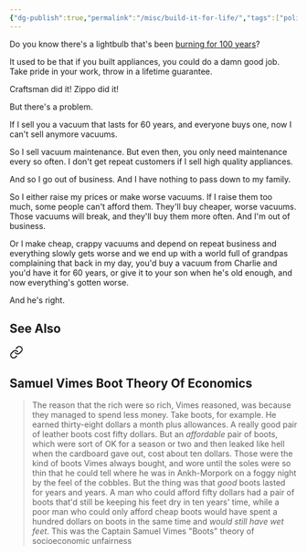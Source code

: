 ```yaml
---
{"dg-publish":true,"permalink":"/misc/build-it-for-life/","tags":["politics","cost-disease","capitalism","widgets","misc","planned-obsolescence","economics"],"noteIcon":2}
---
```



Do you know there's a lightbulb that's been [burning for 100 years](https://www.centennialbulb.org/)?

It used to be that if you built appliances, you could do a damn good job. Take pride in your work, throw in a lifetime guarantee.

Craftsman did it! Zippo did it!

But there's a problem. 

If I sell you a vacuum that lasts for 60 years, and everyone buys one, now I can't sell anymore vacuums. 

So I sell vacuum maintenance. But even then, you  only need maintenance every so often. I don't get repeat customers if I sell high quality appliances.

And so I go out of business. And I have nothing to pass down to my family.

So I either raise my prices or make worse vacuums. If I raise them too much, some people can't afford them. They'll buy cheaper, worse vacuums. Those vacuums will break, and they'll buy them more often. And I'm out of business.

Or I make cheap, crappy vacuums and depend on repeat business and everything slowly gets worse and we end up with a world full of grandpas complaining that back in my day, you'd buy a vacuum from Charlie and you'd have it for 60 years, or give it to your son when he's old enough, and now everything's gotten worse.

And he's right.

## See Also 

<div class="transclusion internal-embed is-loaded"><a class="markdown-embed-link" href="/reading-and-writing/quotes/#samuel-vimes-boot-theory-of-economics" aria-label="Open link"><svg xmlns="http://www.w3.org/2000/svg" width="24" height="24" viewBox="0 0 24 24" fill="none" stroke="currentColor" stroke-width="2" stroke-linecap="round" stroke-linejoin="round" class="svg-icon lucide-link"><path d="M10 13a5 5 0 0 0 7.54.54l3-3a5 5 0 0 0-7.07-7.07l-1.72 1.71"></path><path d="M14 11a5 5 0 0 0-7.54-.54l-3 3a5 5 0 0 0 7.07 7.07l1.71-1.71"></path></svg></a><div class="markdown-embed">



## Samuel Vimes Boot Theory Of Economics

> The reason that the rich were so rich, Vimes reasoned, was because they managed to spend less money. Take boots, for example. He earned thirty-eight dollars a month plus allowances. A really good pair of leather boots cost fifty dollars. But an _affordable_ pair of boots, which were sort of OK for a season or two and then leaked like hell when the cardboard gave out, cost about ten dollars. Those were the kind of boots Vimes always bought, and wore until the soles were so thin that he could tell where he was in Ankh-Morpork on a foggy night by the feel of the cobbles. But the thing was that _good_ boots lasted for years and years. A man who could afford fifty dollars had a pair of boots that'd still be keeping his feet dry in ten years' time, while a poor man who could only afford cheap boots would have spent a hundred dollars on boots in the same time and _would still have wet feet_. This was the Captain Samuel Vimes "Boots" theory of socioeconomic unfairness


</div></div>
